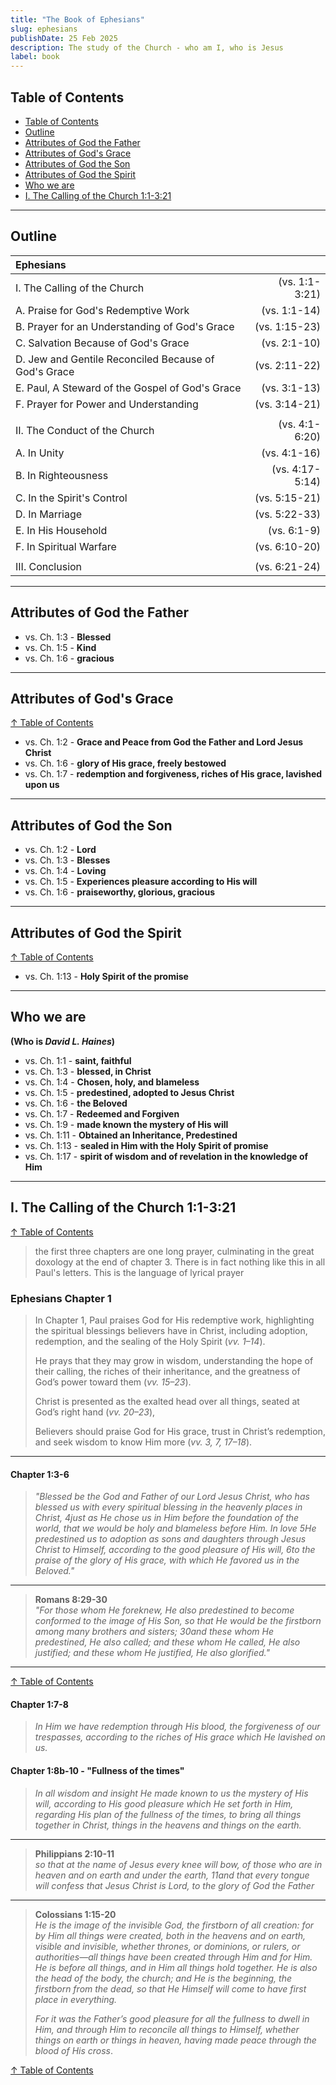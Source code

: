 ```yaml
---
title: "The Book of Ephesians"
slug: ephesians
publishDate: 25 Feb 2025
description: The study of the Church - who am I, who is Jesus
label: book
---
```


## Table of Contents

- [Table of Contents](#table-of-contents)
- [Outline](#outline)
- [Attributes of God the Father](#attributes-of-god-the-father)
- [Attributes of God's Grace](#attributes-of-gods-grace)
- [Attributes of God the Son](#attributes-of-god-the-son)
- [Attributes of God the Spirit](#attributes-of-god-the-spirit)
- [Who we are](#who-we-are)
- [I. The Calling of the Church 1:1-3:21](#i-the-calling-of-the-church-11-321)

---

## Outline

| **Ephesians** | |
|:--------------| -------:|
| I. The Calling of the Church | (vs. 1:1-3:21) |
| A. Praise for God's Redemptive Work | (vs. 1:1-14) |
| B. Prayer for an Understanding of God's Grace | (vs. 1:15-23) |
| C. Salvation Because of God's Grace | (vs. 2:1-10) |
| D. Jew and Gentile Reconciled Because of God's Grace | (vs. 2:11-22) |
| E. Paul, A Steward of the Gospel of God's Grace | (vs. 3:1-13) |
| F. Prayer for Power and Understanding | (vs. 3:14-21) |
| | |
| II. The Conduct of the Church | (vs. 4:1-6:20) |
| A. In Unity | (vs. 4:1-16) |
| B. In Righteousness | (vs. 4:17-5:14) |
| C. In the Spirit's Control | (vs. 5:15-21) |
| D. In Marriage | (vs. 5:22-33) |
| E. In His Household | (vs. 6:1-9) |
| F. In Spiritual Warfare | (vs. 6:10-20) |
| | |
| III. Conclusion | (vs. 6:21-24) |

---

## Attributes of God the Father

- vs. Ch. 1:3 - **Blessed**
- vs. Ch. 1:5 - **Kind**
- vs. Ch. 1:6 - **gracious**

---

## Attributes of God's Grace

[↑ Table of Contents](#table-of-contents)

- vs. Ch. 1:2 - **Grace and Peace from God the Father and Lord Jesus Christ**
- vs. Ch. 1:6 - **glory of His grace, freely bestowed**
- vs. Ch. 1:7 - **redemption and forgiveness, riches of His grace, lavished upon us**

---

## Attributes of God the Son

- vs. Ch. 1:2 - **Lord**
- vs. Ch. 1:3 - **Blesses**
- vs. Ch. 1:4 - **Loving**
- vs. Ch. 1:5 - **Experiences pleasure according to His will**
- vs. Ch. 1:6 - **praiseworthy, glorious, gracious**

---

## Attributes of God the Spirit

[↑ Table of Contents](#table-of-contents)

- vs. Ch. 1:13 - **Holy Spirit of the promise**

---

## Who we are

**(Who is *David L. Haines*)**

- vs. Ch. 1:1 - **saint, faithful**
- vs. Ch. 1:3 - **blessed, in Christ**
- vs. Ch. 1:4 - **Chosen, holy, and blameless**
- vs. Ch. 1:5 - **predestined, adopted to Jesus Christ**
- vs. Ch. 1:6 - **the Beloved**
- vs. Ch. 1:7 - **Redeemed and Forgiven**
- vs. Ch. 1:9 - **made known the mystery of His will**
- vs. Ch. 1:11 - **Obtained an Inheritance, Predestined**
- vs. Ch. 1:13 - **sealed in Him with the Holy Spirit of promise**
- vs. Ch. 1:17 - **spirit of wisdom and of revelation in the knowledge of Him**

---

## I. The Calling of the Church 1:1-3:21

[↑ Table of Contents](#table-of-contents)

> the first three chapters are one long prayer, culminating in the great doxology at the end of chapter 3. There is in fact nothing like this in all Paul's letters. This is the language of lyrical prayer

### Ephesians Chapter 1

> In Chapter 1, Paul praises God for His redemptive work, highlighting the spiritual blessings believers have in Christ, including adoption, redemption, and the sealing of the Holy Spirit (*vv. 1–14*).
>
> He prays that they may grow in wisdom, understanding the hope of their calling, the riches of their inheritance, and the greatness of God’s power toward them (*vv. 15–23*).
>
> Christ is presented as the exalted head over all things, seated at God’s right hand (*vv. 20–23*),
>
> Believers should praise God for His grace, trust in Christ’s redemption, and seek wisdom to know Him more (*vv. 3, 7, 17–18*).

---

#### Chapter 1:3-6

> *"Blessed be the God and Father of our Lord Jesus Christ, who has blessed us with every spiritual blessing in the heavenly places in Christ, 4just as He chose us in Him before the foundation of the world, that we would be holy and blameless before Him. In love 5He predestined us to adoption as sons and daughters through Jesus Christ to Himself, according to the good pleasure of His will, 6to the praise of the glory of His grace, with which He favored us in the Beloved."*

---

> **Romans 8:29-30**  
>*"For those whom He foreknew, He also predestined to become conformed to the image of His Son, so that He would be the firstborn among many brothers and sisters; 30and these whom He predestined, He also called; and these whom He called, He also justified; and these whom He justified, He also glorified."*

---

[↑ Table of Contents](#table-of-contents)

#### Chapter 1:7-8

>*In Him we have redemption through His blood, the forgiveness of our trespasses, according to the riches of His grace which He lavished on us.*

#### Chapter 1:8b-10 - "Fullness of the times"

>*In all wisdom and insight He made known to us the mystery of His will, according to His good pleasure which He set forth in Him, regarding His plan of the fullness of the times, to bring all things together in Christ, things in the heavens and things on the earth.*

---

> **Philippians 2:10-11**  
> *so that at the name of Jesus every knee will bow, of those who are in heaven and on earth and under the earth, 11and that every tongue will confess that Jesus Christ is Lord, to the glory of God the Father*

---

> **Colossians 1:15-20**  
> *He is the image of the invisible God, the firstborn of all creation: for by Him all things were created, both in the heavens and on earth, visible and invisible, whether thrones, or dominions, or rulers, or authorities—all things have been created through Him and for Him. He is before all things, and in Him all things hold together. He is also the head of the body, the church; and He is the beginning, the firstborn from the dead, so that He Himself will come to have first place in everything.*
>
> *For it was the Father’s good pleasure for all the fullness to dwell in Him, and through Him to reconcile all things to Himself, whether things on earth or things in heaven, having made peace through the blood of His cross*.

[↑ Table of Contents](#table-of-contents)
